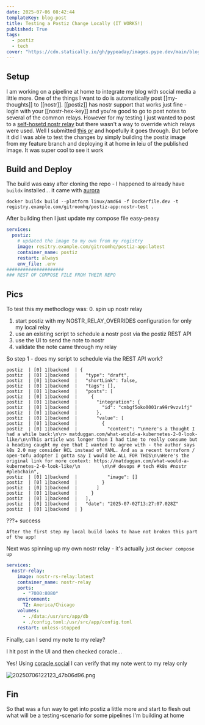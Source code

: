 ```yaml
---
date: 2025-07-06 08:42:44
templateKey: blog-post
title: Testing a Postiz Change Locally (IT WORKS!)
published: True
tags:
  - postiz
  - tech
cover: "https://cdn.statically.io/gh/pypeaday/images.pype.dev/main/blog-media/20250706123320_cfd8330b.png"
---
```


## Setup

I am working on a pipeline at home to integrate my blog with social media a
little more. One of the things I want to do is automatically post
[[my-thoughts]] to [[nostr]]. [[postiz]] has nostr support that works just fine - login
with your [[nostr-hex-key]] and you're good to go to post notes to several of
the common relays. However for my testing I just wanted to post to a
[self-hosetd nostr relay](https://github.com/scsibug/nostr-rs-relay)
but there wasn't a way to override which relays were used. Well I submitted [this pr](https://github.com/gitroomhq/postiz-app/pull/824)
and hopefully it goes through. But before it did I was able to test the changes
by simply building the postiz image from my feature branch and deploying it at
home in leiu of the published image. It was super cool to see it work

## Build and Deploy

The build was easy after cloning the repo - I happened to already have `buildx` installed... it came with [aurora](https://docs.getaurora.dev/)

`docker buildx build --platform linux/amd64 -f Dockerfile.dev -t registry.example.com/gitroomhq/postiz-app:nostr-test .`

After building then I just update my compose file easy-peasy

```yaml
services:
  postiz:
    # updated the image to my own from my registry
    image: resitry.example.com/gitroomhq/postiz-app:latest
    container_name: postiz
    restart: always
    env_file: .env
#####################
### REST OF COMPOSE FILE FROM THEIR REPO
```

## Pics

To test this my methodlogy was: 0. spin up nostr relay

1. start postiz with my NOSTR_RELAY_OVERRIDES configuration for only my local relay
2. use an existing script to schedule a nostr post via the postiz REST API
3. use the UI to send the note to nostr
4. validate the note came through my relay

So step 1 - does my script to schedule via the REST API work?

```
postiz  | [0] 1|backend  | {
postiz  | [0] 1|backend  |   "type": "draft",
postiz  | [0] 1|backend  |   "shortLink": false,
postiz  | [0] 1|backend  |   "tags": [],
postiz  | [0] 1|backend  |   "posts": [
postiz  | [0] 1|backend  |     {
postiz  | [0] 1|backend  |       "integration": {
postiz  | [0] 1|backend  |         "id": "cmbgf5oko0001ra99r9vzv1fj"
postiz  | [0] 1|backend  |       },
postiz  | [0] 1|backend  |       "value": [
postiz  | [0] 1|backend  |         {
postiz  | [0] 1|backend  |           "content": "\nHere's a thought I had a while back:\n\n> matduggan.com/what-would-a-kubernetes-2-0-look-like/\n\nThis article was longer than I had time to really consume but a heading caught my eye that I wanted to agree with - the author says k8s 2.0 may consider HCL instead of YAML. And as a recent terraform / open-tofu adopter I gotta say I would be ALL FOR THIS\n\nHere's the original link for more context: https://matduggan.com/what-would-a-kubernetes-2-0-look-like/\n        \n\n# devops # tech #k8s #nostr #plebchain",
postiz  | [0] 1|backend  |           "image": []
postiz  | [0] 1|backend  |         }
postiz  | [0] 1|backend  |       ]
postiz  | [0] 1|backend  |     }
postiz  | [0] 1|backend  |   ],
postiz  | [0] 1|backend  |   "date": "2025-07-02T13:27:07.028Z"
postiz  | [0] 1|backend  | }
```

???+ success

    After the first step my local build looks to have not broken this part of the app!

Next was spinning up my own nostr relay - it's actually just `docker compose up`

```yaml
services:
  nostr-relay:
    image: nostr-rs-relay:latest
    container_name: nostr-relay
    ports:
      - "7000:8080"
    environment:
      TZ: America/Chicago
    volumes:
      - ./data:/usr/src/app/db
      - ./config.toml:/usr/src/app/config.toml
    restart: unless-stopped
```

Finally, can I send my note to my relay?

I hit post in the UI and then checked coracle...

Yes! Using [coracle.social](https://coracle.social) I can verify that my note went to my relay only

![20250706122123_47b06d96.png](https://cdn.statically.io/gh/pypeaday/images.pype.dev/main/blog-media/20250706122123_47b06d96.png)

## Fin

So that was a fun way to get into postiz a little more and start to flesh out
what will be a testing-scenario for some pipelines I'm building at home

